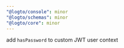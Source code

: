 ```yaml
---
"@logto/console": minor
"@logto/schemas": minor
"@logto/core": minor
---
```


add `hasPassword` to custom JWT user context
